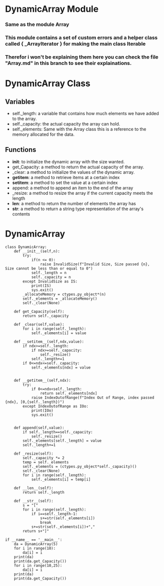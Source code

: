 # DynamicArray Module
### Same as the module Array
### This module contains a set of custom errors and a helper class called { _ArrayIterator } for making the main class Iterable
### Therefor i won't be explaining them here you can check the file "Array.md" in this branch to see their explainations.

# DynamicArray Class
## Variables
- self._length: a variable that contains how much elements we have added to the array.
- self._capacity: the actual capacity the array can hold.
- self._elements: Same with the Array class this is a reference to the memory allocated for the data.
## Functions
- __init__: to initialize the dynamic array with the size wanted.
- get_Capacity: a method to return the actual capacity of the array.
- _clear: a method to initialize the values of the dynamic array.
- __getitem__: a method to retrieve items at a certain index
- __setitem__: a method to set the value at a certain index
- append: a method to append an item to the end of the array
- _resize: a method to resize the array if the current capacity meets the length
- __len__: a method to return the number of elements the array has
- __str__: a method to return a string type representation of the array's contents
# DynamicArray
``` 
class DynamicArray:
    def __init__(self,n):
        try:
            if(n <= 0):
                raise InvalidSize(f"Invalid Size, Size passed {n}, Size cannot be less than or equal to 0")
            self._length = n 
            self._capacity = n
        except InvalidSize as IS:
            print(IS)
            sys.exit()
        _allocateMemory = ctypes.py_object*(n) 
        self._elements = _allocateMemory()
        self._clear(None)
    
    def get_Capacity(self):
        return self._capacity
    
    def _clear(self,value):
        for i in range(self._length):
            self._elements[i] = value
    
    def __setitem__(self,ndx,value):
        if ndx>=self._length:
            if ndx>=self._capacity:
                self._resize()
            self._length+=1
        if 0<=ndx<=self._capacity:
            self._elements[ndx] = value
            
        
    def __getitem__(self,ndx):
        try:
            if 0<=ndx<self._length:
                return self._elements[ndx]
            raise IndexOutofRange(f"Index Out of Range, index passed {ndx}, [0,{self._length})")
        except IndexOutofRange as IOo:
            print(IOo)
            sys.exit()
        
        
    def append(self,value):
        if self._length==self._capacity:
            self._resize()
        self._elements[self._length] = value
        self._length+=1
    
    def _resize(self):
        self._capacity *= 2
        temp = self._elements
        self._elements = (ctypes.py_object*self._capacity)()
        self._clear(None)
        for i in range(self._length):
            self._elements[i] = temp[i]
    
    def __len__(self):
        return self._length
    
    def __str__(self):
        s = "["
        for i in range(self._length):
            if i==self._length-1:
                s+=str(self._elements[i])
                break
            s+=str(self._elements[i])+","
        return s+"]"
    
if __name__ == '__main__':
    da = DynamicArray(5)
    for i in range(10):
        da[i] = i
    print(da)
    print(da.get_Capacity())
    for i in range(10,25):
        da[i] = i
    print(da)            
    print(da.get_Capacity())
```
